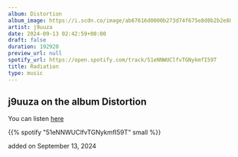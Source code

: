 ```yaml
---
album: Distortion
album_image: https://i.scdn.co/image/ab67616d0000b273d74f675e8d0b2b2e88f3aa64
artist: j9uuza
date: 2024-09-13 02:42:59+00:00
draft: false
duration: 192920
preview_url: null
spotify_url: https://open.spotify.com/track/51eNNWUClfvTGNykmfI59T
title: Radiation
type: music
---
```



## j9uuza on the album Distortion

You can listen [here](https://open.spotify.com/track/51eNNWUClfvTGNykmfI59T)

{{% spotify "51eNNWUClfvTGNykmfI59T" small %}}

added on September 13, 2024